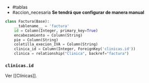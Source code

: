 - #tablas 
- #accion_necesaria 
**Se tendrá que configurar de manera manual**

```python
class Factura(Base):
    __tablename__ = 'factura'
    id = Column(Integer, primary_key=True)
    encabezamiento = Column(String)
    pie = Column(String)
    coletilla_execion_IVA = Column(String)
    clinica_id = Column(Integer, ForeignKey('clinicas.id'))
    clinica = relationship("Clinica", backref="factura")
```

### `clinicas.id`
Ver [[Clínicas]].